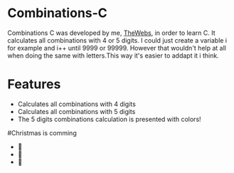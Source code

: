# Combinations-C
Combinations C was developed by me, <a href="https://github.com/TheWebs">TheWebs</a>, in order to learn C. It calculates all combinations with 4 or 5 digits. I could just create a variable i for example and i++ until 9999 or 99999.
However that wouldn't help at all when doing the same with letters.This way it's easier to addapt it i think.

# Features
* Calculates all combinations with 4 digits
* Calculates all combinations with 5 digits
* The 5 digits combinations calculation is presented with colors!

#Christmas is comming

* :santa:
* :christmas_tree:
* :gift:
